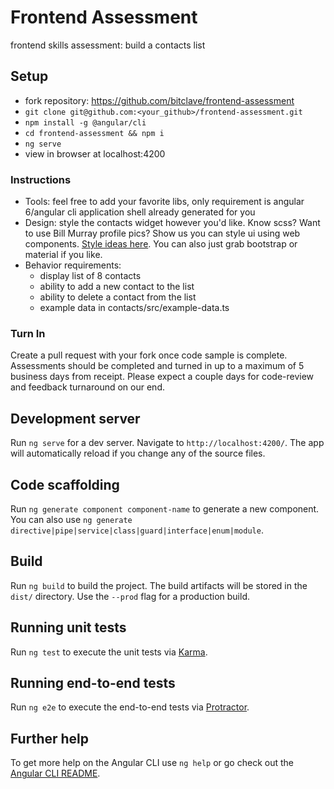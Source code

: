 # Frontend Assessment

frontend skills assessment: build a contacts list

## Setup

- fork repository: https://github.com/bitclave/frontend-assessment
- ```git clone git@github.com:<your_github>/frontend-assessment.git```
- ```npm install -g @angular/cli```
- ```cd frontend-assessment && npm i```
- ```ng serve```
- view in browser at localhost:4200

### Instructions

- Tools: feel free to add your favorite libs, only requirement is angular 6/angular cli application shell already generated for you
- Design: style the contacts widget however you'd like. Know scss? Want to use Bill Murray profile pics? Show us you can style ui using web components. [Style ideas here](https://goo.gl/oSdpiW). You can also just grab bootstrap or material if you like.
- Behavior requirements:
  - display list of 8 contacts
  - ability to add a new contact to the list
  - ability to delete a contact from the list
  - example data in contacts/src/example-data.ts

### Turn In

Create a pull request with your fork once code sample is complete. Assessments should be completed and turned in up to a maximum of 5 business days from receipt. Please expect a couple days for code-review and feedback turnaround on our end.

## Development server

Run `ng serve` for a dev server. Navigate to `http://localhost:4200/`. The app will automatically reload if you change any of the source files.

## Code scaffolding

Run `ng generate component component-name` to generate a new component. You can also use `ng generate directive|pipe|service|class|guard|interface|enum|module`.

## Build

Run `ng build` to build the project. The build artifacts will be stored in the `dist/` directory. Use the `--prod` flag for a production build.

## Running unit tests

Run `ng test` to execute the unit tests via [Karma](https://karma-runner.github.io).

## Running end-to-end tests

Run `ng e2e` to execute the end-to-end tests via [Protractor](http://www.protractortest.org/).

## Further help

To get more help on the Angular CLI use `ng help` or go check out the [Angular CLI README](https://github.com/angular/angular-cli/blob/master/README.md).

